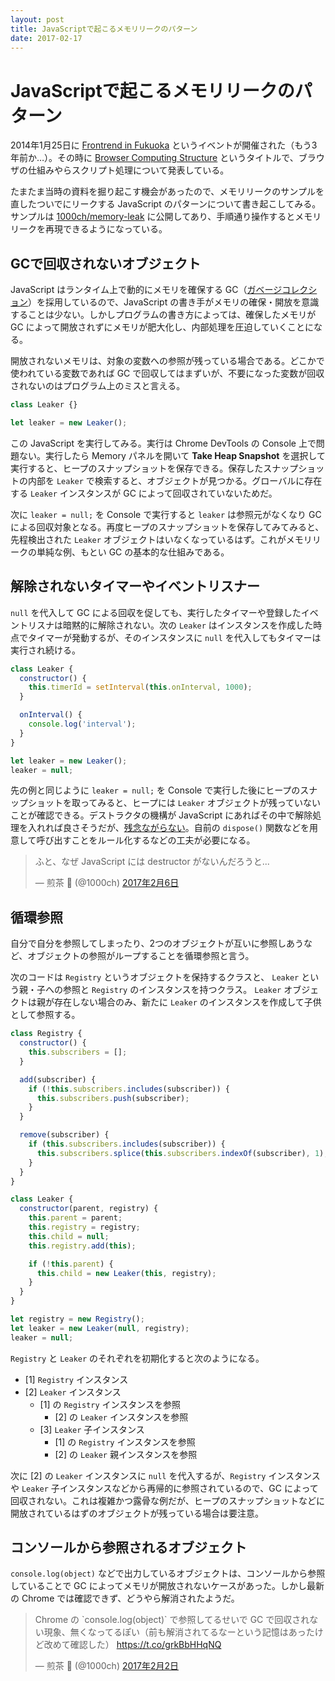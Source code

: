 ```yaml
---
layout: post
title: JavaScriptで起こるメモリリークのパターン
date: 2017-02-17
---
```


# JavaScriptで起こるメモリリークのパターン

2014年1月25日に [Frontrend in Fukuoka](http://frontendfrogs.org/frontrend/) というイベントが開催された（もう3年前か…）。その時に [Browser Computing Structure](https://speakerdeck.com/1000ch/browser-computing-structure) というタイトルで、ブラウザの仕組みやらスクリプト処理について発表している。

たまたま当時の資料を掘り起こす機会があったので、メモリリークのサンプルを直したついでにリークする JavaScript のパターンについて書き起こしてみる。サンプルは [1000ch/memory-leak](https://1000ch.github.io/memory-leak) に公開してあり、手順通り操作するとメモリリークを再現できるようになっている。

## GCで回収されないオブジェクト

JavaScript はランタイム上で動的にメモリを確保する GC（[ガベージコレクション](https://ja.wikipedia.org/wiki/%E3%82%AC%E3%83%99%E3%83%BC%E3%82%B8%E3%82%B3%E3%83%AC%E3%82%AF%E3%82%B7%E3%83%A7%E3%83%B3)）を採用しているので、JavaScript の書き手がメモリの確保・開放を意識することは少ない。しかしプログラムの書き方によっては、確保したメモリが GC によって開放されずにメモリが肥大化し、内部処理を圧迫していくことになる。

開放されないメモリは、対象の変数への参照が残っている場合である。どこかで使われている変数であれば GC で回収してはまずいが、不要になった変数が回収されないのはプログラム上のミスと言える。

```javascript
class Leaker {}

let leaker = new Leaker();
```

この JavaScript を実行してみる。実行は Chrome DevTools の Console 上で問題ない。実行したら Memory パネルを開いて **Take Heap Snapshot** を選択して実行すると、ヒープのスナップショットを保存できる。保存したスナップショットの内部を `Leaker` で検索すると、オブジェクトが見つかる。グローバルに存在する `Leaker` インスタンスが GC によって回収されていないためだ。

次に `leaker = null;` を Console で実行すると `leaker` は参照元がなくなり GC による回収対象となる。再度ヒープのスナップショットを保存してみてみると、先程検出された `Leaker` オブジェクトはいなくなっているはず。これがメモリリークの単純な例、もとい GC の基本的な仕組みである。

## 解除されないタイマーやイベントリスナー

`null` を代入して GC による回収を促しても、実行したタイマーや登録したイベントリスナは暗黙的に解除されない。次の `Leaker` はインスタンスを作成した時点でタイマーが発動するが、そのインスタンスに `null` を代入してもタイマーは実行され続ける。

```javascript
class Leaker {
  constructor() {
    this.timerId = setInterval(this.onInterval, 1000);
  }

  onInterval() {
    console.log('interval');
  }
}

let leaker = new Leaker();
leaker = null;
```

先の例と同じように `leaker = null;` を Console で実行した後にヒープのスナップショットを取ってみると、ヒープには `Leaker` オブジェクトが残っていないことが確認できる。デストラクタの機構が JavaScript にあればその中で解除処理を入れれば良さそうだが、[残念ながらない](http://stackoverflow.com/questions/29333017/ecmascript-6-class-destructor)。自前の `dispose()` 関数などを用意して呼び出すことをルール化するなどの工夫が必要になる。

<blockquote class="twitter-tweet" data-lang="ja"><p lang="ja" dir="ltr">ふと、なぜ JavaScript には destructor がないんだろうと...</p>&mdash; 煎茶 🍵 (@1000ch) <a href="https://twitter.com/1000ch/status/828601998488383488">2017年2月6日</a></blockquote>

## 循環参照

自分で自分を参照してしまったり、2つのオブジェクトが互いに参照しあうなど、オブジェクトの参照がループすることを循環参照と言う。

次のコードは `Registry` というオブジェクトを保持するクラスと、 `Leaker` という親・子への参照と `Registry` のインスタンスを持つクラス。 `Leaker` オブジェクトは親が存在しない場合のみ、新たに `Leaker` のインスタンスを作成して子供として参照する。

```javascript
class Registry {
  constructor() {
    this.subscribers = [];
  }

  add(subscriber) {
    if (!this.subscribers.includes(subscriber)) {
      this.subscribers.push(subscriber);
    }
  }

  remove(subscriber) {
    if (this.subscribers.includes(subscriber)) {
      this.subscribers.splice(this.subscribers.indexOf(subscriber), 1);
    }
  }
}

class Leaker {
  constructor(parent, registry) {
    this.parent = parent;
    this.registry = registry;
    this.child = null;
    this.registry.add(this);

    if (!this.parent) {
      this.child = new Leaker(this, registry);
    }
  }
}

let registry = new Registry();
let leaker = new Leaker(null, registry);
leaker = null;
```

`Registry` と `Leaker` のそれぞれを初期化すると次のようになる。

- [1] `Registry` インスタンス
- [2] `Leaker` インスタンス
  - [1] の `Registry` インスタンスを参照
    - [2] の `Leaker` インスタンスを参照
  - [3] `Leaker` 子インスタンス
    - [1] の `Registry` インスタンスを参照
    - [2] の `Leaker` 親インスタンスを参照

次に [2] の `Leaker` インスタンスに `null` を代入するが、`Registry` インスタンスや `Leaker` 子インスタンスなどから再帰的に参照されているので、GC によって回収されない。これは複雑かつ露骨な例だが、ヒープのスナップショットなどに開放されているはずのオブジェクトが残っている場合は要注意。

## コンソールから参照されるオブジェクト

`console.log(object)` などで出力しているオブジェクトは、コンソールから参照していることで GC によってメモリが開放されないケースがあった。しかし最新の Chrome では確認できず、どうやら解消されたようだ。

<blockquote class="twitter-tweet" data-lang="ja"><p lang="ja" dir="ltr">Chrome の `console.log(object)` で参照してるせいで GC で回収されない現象、無くなってるぽい（前も解消されてるなーという記憶はあったけど改めて確認した） <a href="https://t.co/grkBbHHqNQ">https://t.co/grkBbHHqNQ</a></p>&mdash; 煎茶 🍵 (@1000ch) <a href="https://twitter.com/1000ch/status/827067019451199488">2017年2月2日</a></blockquote>

